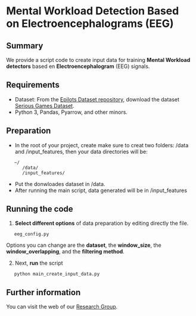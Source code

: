 # Mental Workload Detection Based on Electroencephalograms (EEG)


## Summary

We provide a script code to create input data for training **Mental Workload detectors** based en **Electroencephalogram** (EEG) signals.


## Requirements

* Dataset: From the [Epilots Dataset repository](http://iam.cvc.uab.es/portfolio/e-pilots-dataset/), download the dataset [Serious Games Dataset](http://iam.cvc.uab.es/data-from-serious-games/).
* Python 3, Pandas, Pyarrow, and other minors.

## Preparation

* In the root of your project, create make sure to creat two folders: /data and /input_features, then your data directories will be:
```
   ~/    
      /data/     
      /input_features/
```   

* Put the donwloades dataset in /data.
* After running the main script, data generated will be in /input_features

## Running the code

1. **Select different options** of data preparation by editing directly the file.
```
   eeg_config.py   
```

  Options you can change are the **dataset**,  the **window_size**, the **window_overlapping**, and the **filtering method**.
  
2. Next, **run** the script
```
   python main_create_input_data.py
```

## Further information

You can visit the web of our [Research Group](http://iam.cvc.uab.es/).

